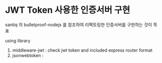 # JWT Token 사용한 인증서버 구현
santiq 의 bulletproof-nodejs 를 참조하여 리팩토링한 인증서버를 구현하는 것이 목표

using library
1. middleware-jwt : check jwt token and included express router format 
2. jsonwebtoken : 